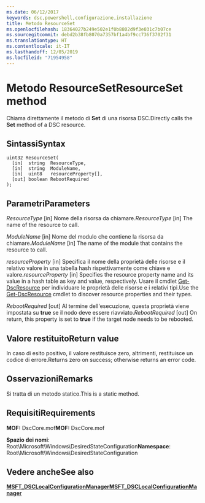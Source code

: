 ```yaml
---
ms.date: 06/12/2017
keywords: dsc,powershell,configurazione,installazione
title: Metodo ResourceSet
ms.openlocfilehash: 18364027b249e502e1f0b8802d9f3e031c7b07ce
ms.sourcegitcommit: debd2b38fb8070a7357bf1a4bf9cc736f3702f31
ms.translationtype: HT
ms.contentlocale: it-IT
ms.lasthandoff: 12/05/2019
ms.locfileid: "71954958"
---
```

# <a name="resourceset-method"></a><span data-ttu-id="33cdd-103">Metodo ResourceSet</span><span class="sxs-lookup"><span data-stu-id="33cdd-103">ResourceSet method</span></span>

<span data-ttu-id="33cdd-104">Chiama direttamente il metodo di **Set** di una risorsa DSC.</span><span class="sxs-lookup"><span data-stu-id="33cdd-104">Directly calls the **Set** method of a DSC resource.</span></span>

## <a name="syntax"></a><span data-ttu-id="33cdd-105">Sintassi</span><span class="sxs-lookup"><span data-stu-id="33cdd-105">Syntax</span></span>

```mof
uint32 ResourceSet(
  [in]  string  ResourceType,
  [in]  string  ModuleName,
  [in]  uint8   resourceProperty[],
  [out] boolean RebootRequired
);
```

## <a name="parameters"></a><span data-ttu-id="33cdd-106">Parametri</span><span class="sxs-lookup"><span data-stu-id="33cdd-106">Parameters</span></span>

<span data-ttu-id="33cdd-107">*ResourceType* \[in\] Nome della risorsa da chiamare.</span><span class="sxs-lookup"><span data-stu-id="33cdd-107">*ResourceType* \[in\] The name of the resource to call.</span></span>

<span data-ttu-id="33cdd-108">*ModuleName* \[in\] Nome del modulo che contiene la risorsa da chiamare.</span><span class="sxs-lookup"><span data-stu-id="33cdd-108">*ModuleName* \[in\] The name of the module that contains the resource to call.</span></span>

<span data-ttu-id="33cdd-109">*resourceProperty* \[in\] Specifica il nome della proprietà delle risorse e il relativo valore in una tabella hash rispettivamente come chiave e valore.</span><span class="sxs-lookup"><span data-stu-id="33cdd-109">*resourceProperty* \[in\] Specifies the resource property name and its value in a hash table as key and value, respectively.</span></span> <span data-ttu-id="33cdd-110">Usare il cmdlet [Get-DscResource](/powershell/module/PSDesiredStateConfiguration/Get-DscResource) per individuare le proprietà delle risorse e i relativi tipi.</span><span class="sxs-lookup"><span data-stu-id="33cdd-110">Use the [Get-DscResource](/powershell/module/PSDesiredStateConfiguration/Get-DscResource) cmdlet to discover resource properties and their types.</span></span>

<span data-ttu-id="33cdd-111">*RebootRequired* \[out\] Al termine dell'esecuzione, questa proprietà viene impostata su **true** se il nodo deve essere riavviato.</span><span class="sxs-lookup"><span data-stu-id="33cdd-111">*RebootRequired* \[out\] On return, this property is set to **true** if the target node needs to be rebooted.</span></span>

## <a name="return-value"></a><span data-ttu-id="33cdd-112">Valore restituito</span><span class="sxs-lookup"><span data-stu-id="33cdd-112">Return value</span></span>

<span data-ttu-id="33cdd-113">In caso di esito positivo, il valore restituisce zero, altrimenti, restituisce un codice di errore.</span><span class="sxs-lookup"><span data-stu-id="33cdd-113">Returns zero on success; otherwise returns an error code.</span></span>

## <a name="remarks"></a><span data-ttu-id="33cdd-114">Osservazioni</span><span class="sxs-lookup"><span data-stu-id="33cdd-114">Remarks</span></span>

<span data-ttu-id="33cdd-115">Si tratta di un metodo statico.</span><span class="sxs-lookup"><span data-stu-id="33cdd-115">This is a static method.</span></span>

## <a name="requirements"></a><span data-ttu-id="33cdd-116">Requisiti</span><span class="sxs-lookup"><span data-stu-id="33cdd-116">Requirements</span></span>

<span data-ttu-id="33cdd-117">**MOF:** DscCore.mof</span><span class="sxs-lookup"><span data-stu-id="33cdd-117">**MOF:** DscCore.mof</span></span>

<span data-ttu-id="33cdd-118">**Spazio dei nomi**: Root\Microsoft\Windows\DesiredStateConfiguration</span><span class="sxs-lookup"><span data-stu-id="33cdd-118">**Namespace**: Root\Microsoft\Windows\DesiredStateConfiguration</span></span>

## <a name="see-also"></a><span data-ttu-id="33cdd-119">Vedere anche</span><span class="sxs-lookup"><span data-stu-id="33cdd-119">See also</span></span>

[<span data-ttu-id="33cdd-120">**MSFT_DSCLocalConfigurationManager**</span><span class="sxs-lookup"><span data-stu-id="33cdd-120">**MSFT_DSCLocalConfigurationManager**</span></span>](msft-dsclocalconfigurationmanager.md)
